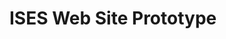 ISES Web Site Prototype
===========================================================================
